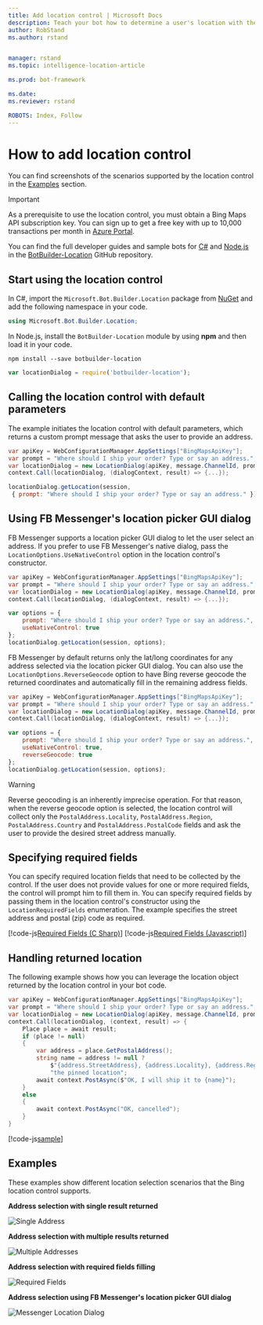 ```yaml
---
title: Add location control | Microsoft Docs
description: Teach your bot how to determine a user's location with the Bot Framework and Cognitive Services.
author: RobStand
ms.author: rstand


manager: rstand
ms.topic: intelligence-location-article

ms.prod: bot-framework

ms.date: 
ms.reviewer: rstand

ROBOTS: Index, Follow
---
```


# How to add location control

You can find screenshots of the scenarios supported by the location control in the [Examples](#examples) section.

> [!IMPORTANT]
>As a prerequisite to use the location control, you must obtain a Bing Maps API subscription key. You can sign up to get a free key with up to 10,000 transactions per month in <a href="https://azure.microsoft.com/en-us/marketplace/partners/bingmaps/mapapis/" target="_blank">Azure Portal</a>.

You can find the full developer guides and sample bots for <a href="https://github.com/Microsoft/BotBuilder-Location/tree/master/CSharp" target="_blank">C#</a> and <a href="https://github.com/Microsoft/BotBuilder-Location/tree/master/Node" target="_blank">Node.js</a> in the <a href="https://github.com/Microsoft/BotBuilder-Location/tree/master/" target="_blank">BotBuilder-Location</a> GitHub repository.

## Start using the location control

In C#, import the `Microsoft.Bot.Builder.Location` package from <a href="https://www.nuget.org/packages/Microsoft.ProjectOxford.Vision/" target="_blank">NuGet</a> and add the following namespace in your code.

```cs
using Microsoft.Bot.Builder.Location;
```

In Node.js, install the `BotBuilder-Location` module by using **npm** and then load it in your code.

```
npm install --save botbuilder-location    
```

```javascript
var locationDialog = require('botbuilder-location');
```

## Calling the location control with default parameters

The example initiates the location control with default parameters, which returns a custom prompt message that asks the user to provide an address.

```cs
var apiKey = WebConfigurationManager.AppSettings["BingMapsApiKey"];
var prompt = "Where should I ship your order? Type or say an address.";
var locationDialog = new LocationDialog(apiKey, message.ChannelId, prompt);
context.Call(locationDialog, (dialogContext, result) => {...});
```

```javascript
locationDialog.getLocation(session,
 { prompt: "Where should I ship your order? Type or say an address." });
```

## Using FB Messenger's location picker GUI dialog

FB Messenger supports a location picker GUI dialog to let the user select an address. If you prefer to use FB Messenger's native dialog,  pass the `LocationOptions.UseNativeControl` option in the location control's constructor.  

```cs
var apiKey = WebConfigurationManager.AppSettings["BingMapsApiKey"];
var prompt = "Where should I ship your order? Type or say an address.";
var locationDialog = new LocationDialog(apiKey, message.ChannelId, prompt, LocationOptions.UseNativeControl);
context.Call(locationDialog, (dialogContext, result) => {...});
```

```javascript
var options = {
    prompt: "Where should I ship your order? Type or say an address.",
    useNativeControl: true
};
locationDialog.getLocation(session, options);
```

FB Messenger by default returns only the lat/long coordinates for any address selected via the location picker GUI dialog. You can also use the `LocationOptions.ReverseGeocode` option to have Bing reverse geocode the returned coordinates and automatically fill in the remaining address fields.

```cs
var apiKey = WebConfigurationManager.AppSettings["BingMapsApiKey"];
var prompt = "Where should I ship your order? Type or say an address.";
var locationDialog = new LocationDialog(apiKey, message.ChannelId, prompt, LocationOptions.UseNativeControl | LocationOptions.ReverseGeocode);
context.Call(locationDialog, (dialogContext, result) => {...});
```

```javascript
var options = {
    prompt: "Where should I ship your order? Type or say an address.",
    useNativeControl: true,
    reverseGeocode: true
};
locationDialog.getLocation(session, options);
```

> [!WARNING]
> Reverse geocoding is an inherently imprecise operation. For that reason, when the reverse geocode option is selected, the location control will collect only the `PostalAddress.Locality`, `PostalAddress.Region`, `PostalAddress.Country` and `PostalAddress.PostalCode` fields and ask the user to provide the desired street address manually.

## Specifying required fields

You can specify required location fields that need to be collected by the control. If the user does not provide values for one or more required fields, the control will prompt him to fill them in. You can specify required fields by passing them in the location control's constructor using the `LocationRequiredFields` enumeration. The example specifies the street address and postal (zip) code as required.


[!code-js[Required Fields (C Sharp)](~/includes/code/intelligence-location-control.cs#specifyingRequiredFields)]
[!code-js[Required Fields (Javascript)](~/includes/code/intelligence-location-control.js#specifyingRequiredFields)]

## Handling returned location

The following example shows how you can leverage the location object returned by the location control in your bot code.

```cs
var apiKey = WebConfigurationManager.AppSettings["BingMapsApiKey"];
var prompt = "Where should I ship your order? Type or say an address.";
var locationDialog = new LocationDialog(apiKey, message.ChannelId, prompt, LocationOptions.None, LocationRequiredFields.StreetAddress | LocationRequiredFields.PostalCode);
context.Call(locationDialog, (context, result) => {
    Place place = await result;
    if (place != null)
    {
        var address = place.GetPostalAddress();
        string name = address != null ?
            $"{address.StreetAddress}, {address.Locality}, {address.Region}, {address.Country} ({address.PostalCode})" :
            "the pinned location";
        await context.PostAsync($"OK, I will ship it to {name}");
    }
    else
    {
        await context.PostAsync("OK, cancelled");
    }
}
```

[!code-js[sample](~/includes/code/intelligence-location-control.js#handlingReturnedLocation)]

## Examples

These examples show different location selection scenarios that the Bing location control supports.

**Address selection with single result returned**

![Single Address](~/media/skype_singleaddress_2.png)

**Address selection with multiple results returned**

![Multiple Addresses](~/media/skype_multiaddress_1.png)

**Address selection with required fields filling**

![Required Fields](~/media/skype_requiredaddress_1.png)

**Address selection using FB Messenger's location picker GUI dialog**

![Messenger Location Dialog](~/media/messenger_locationdialog_1.png)
